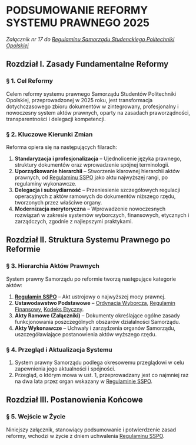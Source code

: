 ﻿# PODSUMOWANIE REFORMY SYSTEMU PRAWNEGO 2025

*Załącznik nr 17 do [Regulaminu Samorządu Studenckiego Politechniki Opolskiej](01-regulamin-sspo.md)*

## Rozdział I. Zasady Fundamentalne Reformy

### § 1. Cel Reformy
Celem reformy systemu prawnego Samorządu Studentów Politechniki Opolskiej, przeprowadzonej w 2025 roku, jest transformacja dotychczasowego zbioru dokumentów w zintegrowany, profesjonalny i nowoczesny system aktów prawnych, oparty na zasadach praworządności, transparentności i delegacji kompetencji.

### § 2. Kluczowe Kierunki Zmian
Reforma opiera się na następujących filarach:
1.  **Standaryzacja i profesjonalizacja** – Ujednolicenie języka prawnego, struktury dokumentów oraz wprowadzenie spójnej terminologii.
2.  **Uporządkowanie hierarchii** – Stworzenie klarownej hierarchii aktów prawnych, od [Regulaminu SSPO](01-regulamin-sspo.md) jako aktu najwyższej rangi, po regulaminy wykonawcze.
3.  **Delegacja i subsydiarność** – Przeniesienie szczegółowych regulacji operacyjnych z aktów ramowych do dokumentów niższego rzędu, tworzonych przez właściwe organy.
4.  **Modernizacja merytoryczna** – Wprowadzenie nowoczesnych rozwiązań w zakresie systemów wyborczych, finansowych, etycznych i zarządczych, zgodnie z najlepszymi praktykami.

## Rozdział II. Struktura Systemu Prawnego po Reformie

### § 3. Hierarchia Aktów Prawnych
System prawny Samorządu po reformie tworzą następujące kategorie aktów:
1.  **[Regulamin SSPO](01-regulamin-sspo.md)** – Akt ustrojowy o najwyższej mocy prawnej.
2.  **Ustawodawstwo Podstawowe** – [Ordynacja Wyborcza](02-ordynacja-wyborcza.md), [Regulamin Finansowy](04-regulamin-finansowy.md), [Kodeks Etyczny](03-kodeks-etyczny.md).
3.  **Akty Ramowe (Załączniki)** – Dokumenty określające ogólne zasady funkcjonowania poszczególnych obszarów działalności Samorządu.
4.  **Akty Wykonawcze** – Uchwały i zarządzenia organów Samorządu, uszczegóławiające postanowienia aktów wyższego rzędu.

### § 4. Przegląd i Aktualizacja Systemu
1.  System prawny Samorządu podlega okresowemu przeglądowi w celu zapewnienia jego aktualności i spójności.
2.  Przegląd, o którym mowa w ust. 1, przeprowadzany jest co najmniej raz na dwa lata przez organ wskazany w [Regulaminie SSPO](01-regulamin-sspo.md).

## Rozdział III. Postanowienia Końcowe

### § 5. Wejście w Życie
Niniejszy załącznik, stanowiący podsumowanie i potwierdzenie zasad reformy, wchodzi w życie z dniem uchwalenia [Regulaminu SSPO](01-regulamin-sspo.md).

